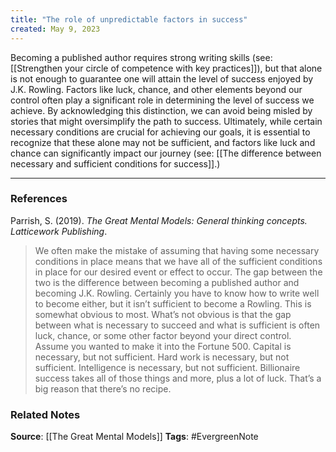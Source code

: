 ```yaml
---
title: "The role of unpredictable factors in success"
created: May 9, 2023
---
```


Becoming a published author requires strong writing skills (see: [[Strengthen your circle of competence with key practices]]), but that alone is not enough to guarantee one will attain the level of success enjoyed by J.K. Rowling. Factors like luck, chance, and other elements beyond our control often play a significant role in determining the level of success we achieve. By acknowledging this distinction, we can avoid being misled by stories that might oversimplify the path to success. Ultimately, while certain necessary conditions are crucial for achieving our goals, it is essential to recognize that these alone may not be sufficient, and factors like luck and chance can significantly impact our journey (see: [[The difference between necessary and sufficient conditions for success]].)

---
### References

Parrish, S. (2019). _The Great Mental Models: General thinking concepts. Latticework Publishing_.

> We often make the mistake of assuming that having some necessary conditions in place means that we have all of the sufficient conditions in place for our desired event or effect to occur. The gap between the two is the difference between becoming a published author and becoming J.K. Rowling. Certainly you have to know how to write well to become either, but it isn’t sufficient to become a Rowling. This is somewhat obvious to most. What’s not obvious is that the gap between what is necessary to succeed and what is sufficient is often luck, chance, or some other factor beyond your direct control. Assume you wanted to make it into the Fortune 500. Capital is necessary, but not sufficient. Hard work is necessary, but not sufficient. Intelligence is necessary, but not sufficient. Billionaire success takes all of those things and more, plus a lot of luck. That’s a big reason that there’s no recipe.

### Related Notes
**Source**: [[The Great Mental Models]]
**Tags**: #EvergreenNote